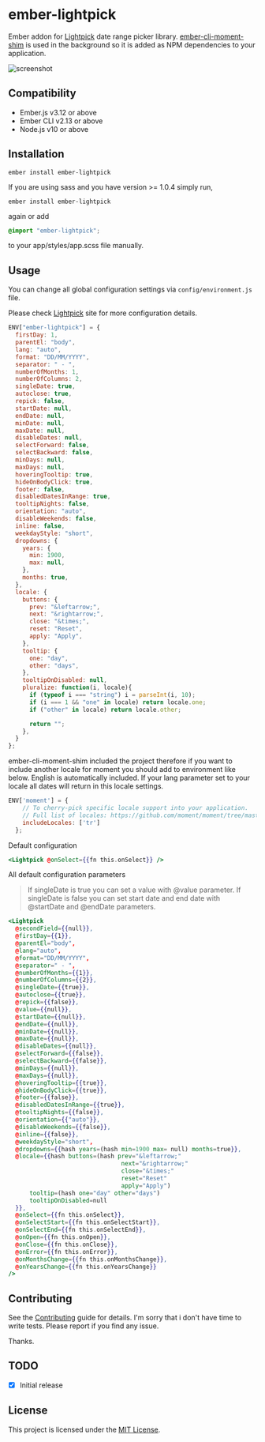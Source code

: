 ember-lightpick
==============================================================================

Ember addon for [Lightpick](https://wakirin.github.io/Lightpick/) date range picker library.
[ember-cli-moment-shim](https://github.com/jasonmit/ember-cli-moment-shim) is used in the background so it is added as NPM dependencies to your application.

![screenshot](https://wakirin.github.io/Lightpick_new_style.gif)


Compatibility
------------------------------------------------------------------------------

* Ember.js v3.12 or above
* Ember CLI v2.13 or above
* Node.js v10 or above


Installation
------------------------------------------------------------------------------

```
ember install ember-lightpick
```

If you are using sass and you have version >= 1.0.4 simply run,

```
ember install ember-lightpick
```

again or add

```scss
@import "ember-lightpick";
```
to your app/styles/app.scss file manually.

Usage
------------------------------------------------------------------------------

You can change all global configuration settings via `config/environment.js` file.

Please check [Lightpick](https://wakirin.github.io/Lightpick/) site for more configuration details.

```javascript
ENV["ember-lightpick"] = {
  firstDay: 1,
  parentEl: "body",
  lang: "auto",
  format: "DD/MM/YYYY",
  separator: " - ",
  numberOfMonths: 1,
  numberOfColumns: 2,
  singleDate: true,
  autoclose: true,
  repick: false,
  startDate: null,
  endDate: null,
  minDate: null,
  maxDate: null,
  disableDates: null,
  selectForward: false,
  selectBackward: false,
  minDays: null,
  maxDays: null,
  hoveringTooltip: true,
  hideOnBodyClick: true,
  footer: false,
  disabledDatesInRange: true,
  tooltipNights: false,
  orientation: "auto",
  disableWeekends: false,
  inline: false,
  weekdayStyle: "short",
  dropdowns: {
    years: {
      min: 1900,
      max: null,
    },
    months: true,
  },
  locale: {
    buttons: {
      prev: "&leftarrow;",
      next: "&rightarrow;",
      close: "&times;",
      reset: "Reset",
      apply: "Apply",
    },
    tooltip: {
      one: "day",
      other: "days",
    },
    tooltipOnDisabled: null,
    pluralize: function(i, locale){
      if (typeof i === "string") i = parseInt(i, 10);
      if (i === 1 && "one" in locale) return locale.one;
      if ("other" in locale) return locale.other;

      return "";
    },
  }
};
```
ember-cli-moment-shim included the project therefore if you want to include another locale for moment
you should add to environment like below. English is automatically included.
If your lang parameter set to your locale all dates will return in this locale settings.

```javascript
ENV['moment'] = {
    // To cherry-pick specific locale support into your application.
    // Full list of locales: https://github.com/moment/moment/tree/master/locale
    includeLocales: ['tr']
  };
```

Default configuration

``` handlebars
<Lightpick @onSelect={{fn this.onSelect}} />
```

All default configuration parameters

> If singleDate is true you can set a value with @value parameter.
> If singleDate is false you can set start date and end date with @startDate and @endDate parameters.

``` handlebars
<Lightpick
  @secondField={{null}},
  @firstDay={{1}},
  @parentEl="body",
  @lang="auto",
  @format="DD/MM/YYYY",
  @separator=" - ",
  @numberOfMonths={{1}},
  @numberOfColumns={{2}},
  @singleDate={{true}},
  @autoclose={{true}},
  @repick={{false}},
  @value={{null}},
  @startDate={{null}},
  @endDate={{null}},
  @minDate={{null}},
  @maxDate={{null}},
  @disableDates={{null}},
  @selectForward={{false}},
  @selectBackward={{false}},
  @minDays={{null}},
  @maxDays={{null}},
  @hoveringTooltip={{true}},
  @hideOnBodyClick={{true}},
  @footer={{false}},
  @disabledDatesInRange={{true}},
  @tooltipNights={{false}},
  @orientation={{"auto"}},
  @disableWeekends={{false}},
  @inline={{false}},
  @weekdayStyle="short",
  @dropdowns={{hash years=(hash min=1900 max= null) months=true}},
  @locale={{hash buttons=(hash prev="&leftarrow;"
                                next="&rightarrow;"
                                close="&times;"
                                reset="Reset"
                                apply="Apply")
      tooltip=(hash one="day" other="days")
      tooltipOnDisabled=null
  }},
  @onSelect={{fn this.onSelect}},
  @onSelectStart={{fn this.onSelectStart}},
  @onSelectEnd={{fn this.onSelectEnd}},
  @onOpen={{fn this.onOpen}},
  @onClose={{fn this.onClose}},
  @onError={{fn this.onError}},
  @onMonthsChange={{fn this.onMonthsChange}},
  @onYearsChange={{fn this.onYearsChange}}
/>
```

Contributing
------------------------------------------------------------------------------

See the [Contributing](CONTRIBUTING.md) guide for details.
I'm sorry that i don't have time to write tests. Please report if you find any issue.

Thanks.

TODO
------------------------------------------------------------------------------
- [X] Initial release

License
------------------------------------------------------------------------------

This project is licensed under the [MIT License](LICENSE.md).

